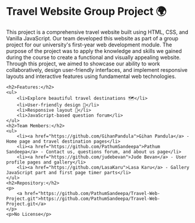 <!DOCTYPE html>
<html lang="en">
<head>
    <meta charset="UTF-8">
    <meta name="viewport" content="width=device-width, initial-scale=1.0">
</head>
<body>
    <h1>Travel Website Group Project 🌍</h1>
    <p>
    This project is a comprehensive travel website built using HTML, CSS, and Vanilla JavaScript. Our team developed this website as part of a group project for our university's first-year web development module. The purpose of the project was to apply the knowledge and skills we gained during the course to create a functional and visually appealing website. Through this project, we aimed to showcase our ability to work collaboratively, design user-friendly interfaces, and implement responsive layouts and interactive features using fundamental web technologies.
</p>

    <h2>Features:</h2>
    <ul>
        <li>Explore beautiful travel destinations 🗺️</li>
        <li>User-friendly design 🎨</li>
        <li>Responsive layout 📱</li>
        <li>JavaScript-based question forum</li>
    </ul>
    <h2>Team Members:</h2>
    <ul>
        <li><a href="https://github.com/GihanPandula">Gihan Pandula</a> - Home page and travel destination pages</li>
        <li><a href="https://github.com/PathumSandeepa">Pathum Sandeepa</a> - Contact us, questions forum, and about us page</li>
        <li><a href="https://github.com/judebevan">Jude Bevan</a> - User profile pages and gallery</li>
        <li><a href="https://github.com/LasaKaru">Lasa Karu</a> - Gallery JavaScript part and first page timer parts</li>
    </ul>
    <h2>Repository:</h2>
    <p>
        <a href="https://github.com/PathumSandeepa/Travel-Web-Project.git">https://github.com/PathumSandeepa/Travel-Web-Project.git</a>
    </p>
    <p>No License</p>
</body>
</html>
